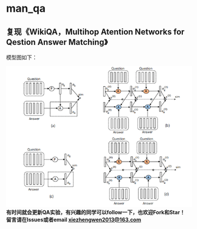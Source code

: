 # man_qa
## 复现《WikiQA，Multihop Atention Networks for Qestion Answer Matching》  
模型图如下：  

![model]( https://github.com/WenRichard/man_qa/raw/master/image/model.png)  
**有时间就会更新QA实验，有兴趣的同学可以follow一下，也欢迎Fork和Star！**  
**留言请在Issues或者email xiezhengwen2013@163.com**

